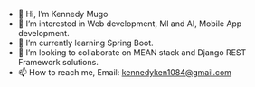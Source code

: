 - 👋 Hi, I’m Kennedy Mugo
- 👀 I’m interested in Web development, Ml and AI, Mobile App development.
- 🌱 I’m currently learning Spring Boot.
- 💞️ I’m looking to collaborate on MEAN stack and Django REST Framework solutions.
- 📫 How to reach me, Email: kennedyken1084@gmail.com

<!---
kennedy-anon/kennedy-anon is a ✨ special ✨ repository because its `README.md` (this file) appears on your GitHub profile.
You can click the Preview link to take a look at your changes.
--->
